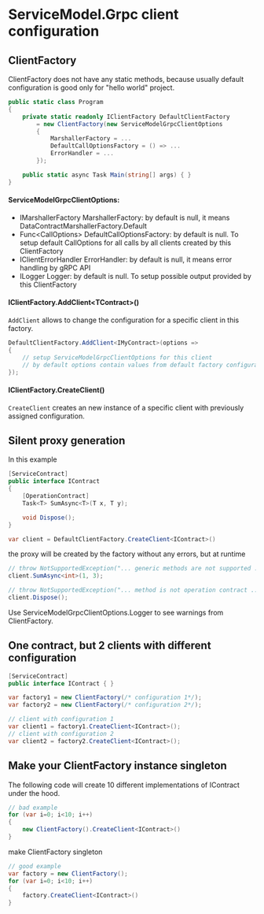# ServiceModel.Grpc client configuration

## ClientFactory

ClientFactory does not have any static methods, because usually default configuration is good only for "hello world" project.

``` c#
public static class Program
{
    private static readonly IClientFactory DefaultClientFactory
        = new ClientFactory(new ServiceModelGrpcClientOptions
        {
            MarshallerFactory = ...
            DefaultCallOptionsFactory = () => ...
            ErrorHandler = ...
        });

    public static async Task Main(string[] args) { }
}
```

#### ServiceModelGrpcClientOptions:

- IMarshallerFactory MarshallerFactory: by default is null, it means DataContractMarshallerFactory.Default
- Func\<CallOptions\> DefaultCallOptionsFactory: by default is null. To setup default CallOptions for all calls by all clients created by this ClientFactory
- IClientErrorHandler ErrorHandler: by default is null, it means error handling by gRPC API
- ILogger Logger: by default is null. To setup possible output provided by this ClientFactory

#### IClientFactory.AddClient\<TContract\>()

`AddClient` allows to change the configuration for a specific client in this factory.

``` c#
DefaultClientFactory.AddClient<IMyContract>(options =>
{
    // setup ServiceModelGrpcClientOptions for this client
    // by default options contain values from default factory configuration
});
```

#### IClientFactory.CreateClient<TContract>()

`CreateClient` creates an new instance of a specific client with previously assigned configuration.

## Silent proxy generation

In this example

``` c#
[ServiceContract]
public interface IContract
{
    [OperationContract]
    Task<T> SumAsync<T>(T x, T y);

    void Dispose();
}

var client = DefaultClientFactory.CreateClient<IContract>()
```

the proxy will be created by the factory without any errors, but at runtime

``` c#
// throw NotSupportedException("... generic methods are not supported ...")
client.SumAsync<int>(1, 3);

// throw NotSupportedException("... method is not operation contract ...")
client.Dispose();
```

Use ServiceModelGrpcClientOptions.Logger to see warnings from ClientFactory.

## One contract, but 2 clients with different configuration

``` c#
[ServiceContract]
public interface IContract { }

var factory1 = new ClientFactory(/* configuration 1*/);
var factory2 = new ClientFactory(/* configuration 2*/);

// client with configuration 1
var client1 = factory1.CreateClient<IContract>();
// client with configuration 2
var client2 = factory2.CreateClient<IContract>();
```

## Make your ClientFactory instance singleton

The following code will create 10 different implementations of IContract under the hood.

``` c#
// bad example
for (var i=0; i<10; i++)
{
    new ClientFactory().CreateClient<IContract>()
}
```

make ClientFactory singleton

``` c#
// good example
var factory = new ClientFactory();
for (var i=0; i<10; i++)
{
    factory.CreateClient<IContract>()
}
```
